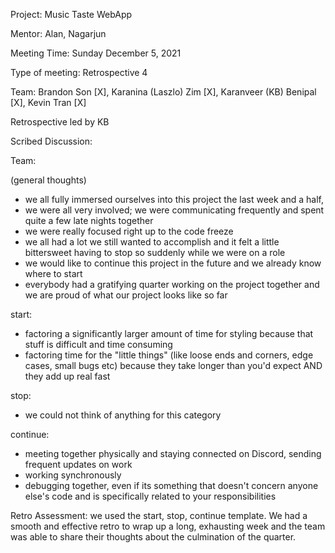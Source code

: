 Project: Music Taste WebApp

Mentor: Alan, Nagarjun

Meeting Time: Sunday December 5, 2021

Type of meeting: Retrospective 4

Team: Brandon Son [X], Karanina (Laszlo) Zim [X], Karanveer (KB) Benipal [X], Kevin Tran [X]

Retrospective led by KB

Scribed Discussion:

Team:

(general thoughts)
- we all fully immersed ourselves into this project the last week and a half,
- we were all very involved; we were communicating frequently and spent quite a few late nights together
- we were really focused right up to the code freeze
- we all had a lot we still wanted to accomplish and it felt a little bittersweet having to stop so suddenly while we were on a role
- we would like to continue this project in the future and we already know where to start
- everybody had a gratifying quarter working on the project together and we are proud of what our project looks like so far

start:
- factoring a significantly larger amount of time for styling because that stuff is difficult and time consuming
- factoring time for the "little things" (like loose ends and corners, edge cases, small bugs etc) because they take longer than you'd expect AND they add up real fast

stop:
- we could not think of anything for this category

continue:
- meeting together physically and staying connected on Discord, sending frequent updates on work
- working synchronously
- debugging together, even if its something that doesn't concern anyone else's code and is specifically related to your responsibilities

Retro Assessment: we used the start, stop, continue template. We had a smooth and effective retro to wrap up a long, exhausting week and the team was able to share their thoughts about the culmination of the quarter.
